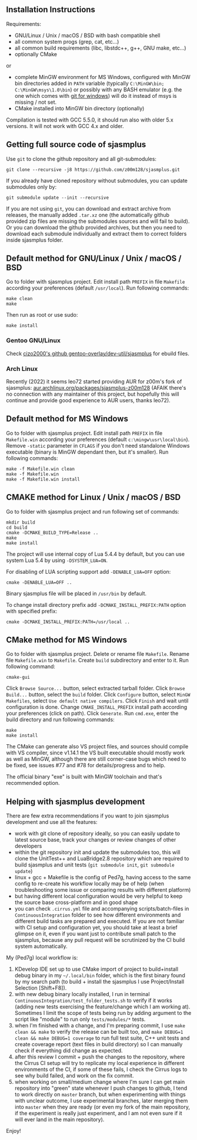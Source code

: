 
## Installation Instructions

Requirements:

- GNU/Linux / Unix / macOS / BSD with bash compatible shell
- all common system progs (grep, cat, etc...)
- all common build requirements (libc, libstdc++, g++, GNU make, etc...)
- optionally CMake

or

- complete MinGW environment for MS Windows, configured with MinGW bin directories added in `PATH` variable (typically `C:\MinGW\bin;` `C:\MinGW\msys\1.0\bin`) or possibly with any BASH emulator (e.g. the one which comes with [git for windows](https://gitforwindows.org/)) will do it instead of msys is missing / not set.
- CMake installed into MinGW bin directory (optionally)

Compilation is tested with GCC 5.5.0, it should run also with older 5.x versions. It will not work with GCC 4.x and older.

## Getting full source code of sjasmplus

Use `git` to clone the github repository and all git-submodules:

	git clone --recursive -j8 https://github.com/z00m128/sjasmplus.git

If you already have cloned repository without submodules, you can update submodules only by:

	git submodule update --init --recursive

If you are not using `git`, you can download and extract archive from releases, the manually added `.tar.xz` one (the automatically github provided  zip files are missing the submodules sources and will fail to build). Or you can download the github provided archives, but then you need to download each submodule individually and extract them to correct folders inside sjasmplus folder.

## Default method for GNU/Linux / Unix / macOS / BSD

Go to folder with sjasmplus project. Edit install path `PREFIX` in file `Makefile` according your preferences (default `/usr/local`). Run following commands:

	make clean
	make

Then run as root or use sudo:

	make install

### Gentoo GNU/Linux

Check [cizo2000's github gentoo-overlay/dev-util/sjasmplus](https://github.com/cizo2000/gentoo-overlay/tree/master/dev-util/sjasmplus) for ebuild files.

### Arch Linux

Recently (2022) it seems leo72 started providing AUR for z00m's fork of sjasmplus: [aur.archlinux.org/packages/sjasmplus-z00m128](https://aur.archlinux.org/packages/sjasmplus-z00m128) (AFAIK there's no connection with any maintainer of this project, but hopefully this will continue and provide good experience to AUR users, thanks leo72).

## Default method for MS Windows

Go to folder with sjasmplus project. Edit install path `PREFIX` in file `Makefile.win` according your preferences (default `c:\mingw\usr\local\bin`). Remove `-static` parameter in `CFLAGS` if you don't need standalone Windows executable (binary is MinGW dependant then, but it's smaller). Run following commands:

	make -f Makefile.win clean
	make -f Makefile.win
	make -f Makefile.win install

## CMAKE method for Linux / Unix / macOS / BSD

Go to folder with sjasmplus project and run following set of commands:

	mkdir build
	cd build
	cmake -DCMAKE_BUILD_TYPE=Release ..
	make
	make install

The project will use internal copy of Lua 5.4.4 by default, but you can use system Lua 5.4 by using `-DSYSTEM_LUA=ON`.

For disabling of LUA scripting support add `-DENABLE_LUA=OFF` option:

	cmake -DENABLE_LUA=OFF ..

Binary sjasmplus file will be placed in `/usr/bin` by default.

To change install directory prefix add `-DCMAKE_INSTALL_PREFIX:PATH` option with specified prefix:

	cmake -DCMAKE_INSTALL_PREFIX:PATH=/usr/local ..

## CMake method for MS Windows

Go to folder with sjasmplus project. Delete or rename file `Makefile`. Rename file `Makefile.win` to `Makefile`. Create `build` subdirectory and enter to it. Run following command:

	cmake-gui

Click `Browse Source...` button, select extracted tarball folder. Click `Browse Build...` button, select the `build` folder. Click `Configure` button, select `MinGW Makefiles`, select `Use default native compilers`. Click `Finish` and wait until configuration is done. Change `CMAKE_INSTALL_PREFIX` install path according your preferences (click on path). Click `Generate`. Run `cmd.exe`, enter the build directory and run following commands:

	make
	make install	

The CMake can generate also VS project files, and sources should compile with VS compiler, since
v1.14.1 the VS built executable should mostly work as well as MinGW, although there are still
corner-case bugs which need to be fixed, see issues #77 and #78 for details/progress and to help.

The official binary "exe" is built with MinGW toolchain and that's recommended option.

## Helping with sjasmplus development

There are few extra recommendations if you want to join sjasmplus development and use all the features:

- work with git clone of repository ideally, so you can easily update to latest source base, track your changes or review changes of other developers
- within the git repository init and update the submodules too, this will clone the UnitTest++ and LuaBridge2.8 repository which are required to build sjasmplus and unit tests (`git submodule init`,  `git submodule update`)
- linux + gcc + Makefile is the config of Ped7g, having access to the same config to re-create his workflow locally may be of help (when troubleshooting some issue or comparing results with different platform)
- but having different local configuration would be very helpful to keep the source base cross-platform and in good shape
- you can check `.cirrus.yml` file and accompanying scripts/batch-files in `ContinuousIntegration` folder to see how different environments and different build tasks are prepared and executed. If you are not familiar with CI setup and configuration yet, you should take at least a brief glimpse on it, even if you want just to contribute small patch to the sjasmplus, because any pull request will be scrutinized by the CI build system automatically.

My (Ped7g) local workflow is:

1. KDevelop IDE set up to use CMake import of project to build+install debug binary in my `~/.local/bin` folder, which is the first binary found by my search path (to build + install the sjasmplus I use Project/Install Selection [Shift+F8]).
1. with new debug binary locally installed, I run in terminal `ContinuousIntegration/test_folder_tests.sh` to verify if it works (adding new tests exercising the feature/change which I am working at). Sometimes I limit the scope of tests being run by adding argument to the script like "module" to run only `tests/modules/*` tests.
1. when I'm finished with a change, and I'm preparing commit, I use `make clean && make` to verify the release can be built too, and `make DEBUG=1 clean && make DEBUG=1 coverage` to run full test suite, C++ unit tests and create coverage report (text files in build directory) so I can manually check if everything did change as expected.
1. after this review I commit + push the changes to the repository, where the Cirrus CI setup will try to replicate my local experience in different environments of the CI, if some of these fails, I check the Cirrus logs to see why build failed, and work on the fix commit.
1. when working on small/medium change where I'm sure I can get main repository into "green" state whenever I push changes to github, I tend to work directly on `master` branch, but when experimenting with things with unclear outcome, I use experimental branches, later merging them into `master` when they are ready (or even my fork of the main repository, if the experiment is really just experiment, and I am not even sure if it will ever land in the main repository).

Enjoy!
